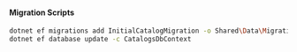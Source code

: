 #### Migration Scripts

```bash
dotnet ef migrations add InitialCatalogMigration -o Shared\Data\Migrations\Catalogs -c CatalogsDbContext
dotnet ef database update -c CatalogsDbContext
```
